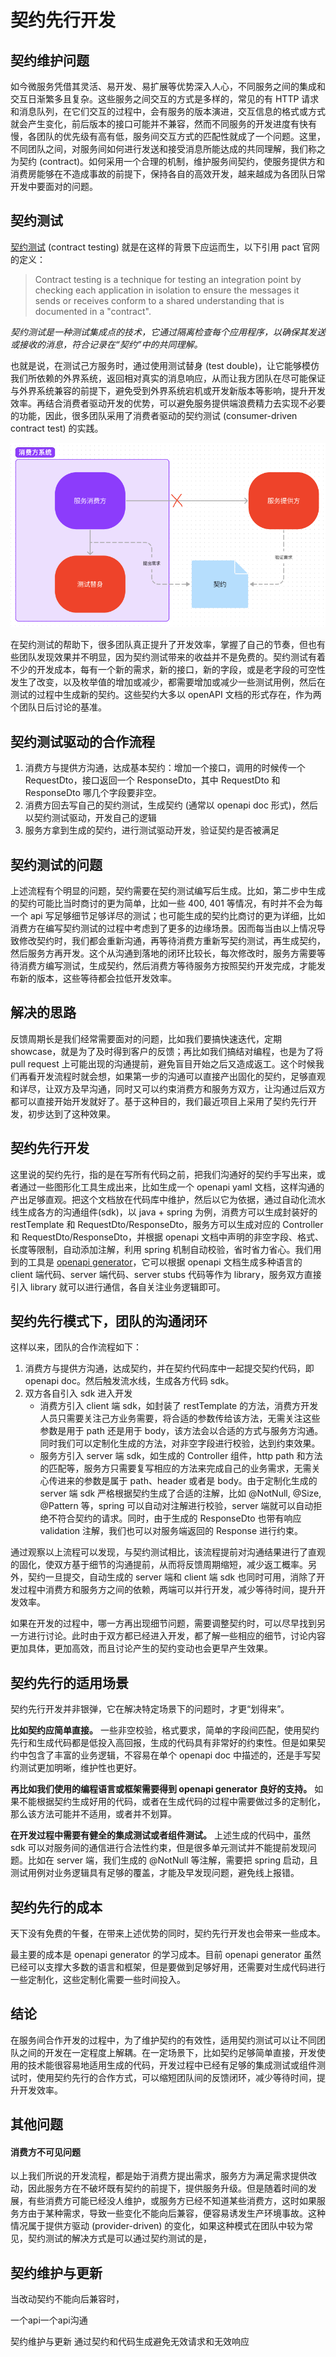 # 契约先行开发


## 契约维护问题

如今微服务凭借其灵活、易开发、易扩展等优势深入人心，不同服务之间的集成和交互日渐繁多且复杂。这些服务之间交互的方式是多样的，常见的有 HTTP 请求和消息队列，在它们交互的过程中，会有服务的版本演进，交互信息的格式或方式就会产生变化，前后版本的接口可能并不兼容，然而不同服务的开发进度有快有慢，各团队的优先级有高有低，服务间交互方式的匹配性就成了一个问题。这里，不同团队之间，对服务间如何进行发送和接受消息所能达成的共同理解，我们称之为契约 (contract)。如何采用一个合理的机制，维护服务间契约，使服务提供方和消费房能够在不造成事故的前提下，保持各自的高效开发，越来越成为各团队日常开发中要面对的问题。

## 契约测试

[契约测试](https://docs.pact.io/#what-is-contract-testing) (contract testing) 就是在这样的背景下应运而生，以下引用 pact 官网的定义：

> Contract testing is a technique for testing an integration point by checking each application in isolation to ensure the messages it sends or receives conform to a shared understanding that is documented in a "contract".

*契约测试是一种测试集成点的技术，它通过隔离检查每个应用程序，以确保其发送或接收的消息，符合记录在“契约”中的共同理解。*

也就是说，在测试己方服务时，通过使用测试替身 (test double)，让它能够模仿我们所依赖的外界系统，返回相对真实的消息响应，从而让我方团队在尽可能保证与外界系统兼容的前提下，避免受到外界系统宕机或开发新版本等影响，提升开发效率。再结合消费者驱动开发的优势，可以避免服务提供端浪费精力去实现不必要的功能，因此，很多团队采用了消费者驱动的契约测试 (consumer-driven contract test) 的实践。

![test double](./pictures/consumer-driven-contract-test.png)

在契约测试的帮助下，很多团队真正提升了开发效率，掌握了自己的节奏，但也有些团队发现效果并不明显，因为契约测试带来的收益并不是免费的。契约测试有着不少的开发成本，每有一个新的需求，新的接口，新的字段，或是老字段的可空性发生了改变，以及枚举值的增加或减少，都需要增加或减少一些测试用例，然后在测试的过程中生成新的契约。这些契约大多以 openAPI 文档的形式存在，作为两个团队日后讨论的基准。

## 契约测试驱动的合作流程

1. 消费方与提供方沟通，达成基本契约：增加一个接口，调用的时候传一个 RequestDto，接口返回一个 ResponseDto，其中 RequestDto 和 ResponseDto 哪几个字段要非空。
2. 消费方回去写自己的契约测试，生成契约 (通常以 openapi doc 形式)，然后以契约测试驱动，开发自己的逻辑
3. 服务方拿到生成的契约，进行测试驱动开发，验证契约是否被满足

## 契约测试的问题

上述流程有个明显的问题，契约需要在契约测试编写后生成。比如，第二步中生成的契约可能比当时商讨的更为简单，比如一些 400, 401 等情况，有时并不会为每一个 api 写足够细节足够详尽的测试；也可能生成的契约比商讨的更为详细，比如消费方在编写契约测试的过程中考虑到了更多的边缘场景。因而每当由以上情况导致修改契约时，我们都会重新沟通，再等待消费方重新写契约测试，再生成契约，然后服务方再开发。这个从沟通到落地的闭环比较长，每次修改时，服务方需要等待消费方编写测试，生成契约，然后消费方等待服务方按照契约开发完成，才能发布新的版本，这些等待都会拉低开发效率。

## 解决的思路

反馈周期长是我们经常需要面对的问题，比如我们要搞快速迭代，定期 showcase，就是为了及时得到客户的反馈；再比如我们搞结对编程，也是为了将 pull request 上可能出现的沟通提前，避免盲目开始之后又造成返工。这个时候我们再看开发流程时就会想，如果第一步的沟通可以直接产出固化的契约，足够直观和详尽，让双方及早沟通，同时又可以约束消费方和服务方双方，让沟通过后双方都可以直接开始开发就好了。基于这种目的，我们最近项目上采用了契约先行开发，初步达到了这种效果。

## 契约先行开发

这里说的契约先行，指的是在写所有代码之前，把我们沟通好的契约手写出来，或者通过一些图形化工具生成出来，比如生成一个 openapi yaml 文档，这样沟通的产出足够直观。把这个文档放在代码库中维护，然后以它为依据，通过自动化流水线生成各方的沟通组件(sdk)，以 java + spring 为例，消费方可以生成封装好的 restTemplate 和 RequestDto/ResponseDto，服务方可以生成对应的 Controller 和 RequestDto/ResponseDto，并根据 openapi 文档中声明的非空字段、格式、长度等限制，自动添加注解，利用 spring 机制自动校验，省时省力省心。我们用到的工具是 [openapi generator](https://github.com/OpenAPITools/openapi-generator)，它可以根据 openapi 文档生成多种语言的 client 端代码、server 端代码、server stubs 代码等作为 library，服务双方直接引入 library 就可以进行通信，各自关注业务逻辑即可。

## 契约先行模式下，团队的沟通闭环

这样以来，团队的合作流程如下：

1. 消费方与提供方沟通，达成契约，并在契约代码库中一起提交契约代码，即 openapi doc。然后触发流水线，生成各方代码 sdk。
2. 双方各自引入 sdk 进入开发
    * 消费方引入 client 端 sdk，如封装了 restTemplate 的方法，消费方开发人员只需要关注己方业务需要，将合适的参数传给该方法，无需关注这些参数是用于 path 还是用于 body，该方法会以合适的方式与服务方沟通。同时我们可以定制化生成的方法，对非空字段进行校验，达到约束效果。
    * 服务方引入 server 端 sdk，如生成的 Controller 组件，http path 和方法的匹配等，服务方只需要复写相应的方法来完成自己的业务需求，无需关心传进来的参数是属于 path、header 或者是 body。由于定制化生成的 server 端 sdk 严格根据契约生成了合适的注解，比如 @NotNull, @Size, @Pattern 等，spring 可以自动对注解进行校验，server 端就可以自动拒绝不符合契约的请求。同时，由于生成的 ResponseDto 也带有响应 validation 注解，我们也可以对服务端返回的 Response 进行约束。

通过观察以上流程可以发现，与契约测试相比，该流程提前对沟通结果进行了直观的固化，使双方基于细节的沟通提前，从而将反馈周期缩短，减少返工概率。另外，契约一旦提交，自动生成的 server 端和 client 端 sdk 也同时可用，消除了开发过程中消费方和服务方之间的依赖，两端可以并行开发，减少等待时间，提升开发效率。

如果在开发的过程中，哪一方再出现细节问题，需要调整契约时，可以尽早找到另一方进行讨论。此时由于双方都已经进入开发，都了解一些相应的细节，讨论内容更加具体，更加高效，而且讨论产生的契约变动也会更早产生效果。

## 契约先行的适用场景

契约先行开发并非银弹，它在解决特定场景下的问题时，才更“划得来”。

**比如契约应简单直接。** 一些非空校验，格式要求，简单的字段间匹配，使用契约先行和生成代码都是低投入高回报，生成的代码具有非常好的约束性。但是如果契约中包含了丰富的业务逻辑，不容易在单个 openapi doc 中描述的，还是手写契约测试更加明晰，维护性也更好。

**再比如我们使用的编程语言或框架需要得到 openapi generator 良好的支持。** 如果不能根据契约生成好用的代码，或者在生成代码的过程中需要做过多的定制化，那么该方法可能并不适用，或者并不划算。

**在开发过程中需要有健全的集成测试或者组件测试。** 上述生成的代码中，虽然 sdk 可以对服务间的通信进行合法性约束，但是很多单元测试并不能提前发现问题。比如在 server 端，我们生成的 @NotNull 等注解，需要把 spring 启动，且测试用例对业务逻辑具有足够的覆盖，才能及早发现问题，避免线上报错。


## 契约先行的成本

天下没有免费的午餐，在带来上述优势的同时，契约先行开发也会带来一些成本。

最主要的成本是 openapi generator 的学习成本。目前 openapi generator 虽然已经可以支撑大多数的语言和框架，但是要做到足够好用，还需要对生成代码进行一些定制化，这些定制化需要一些时间投入。

## 结论

在服务间合作开发的过程中，为了维护契约的有效性，适用契约测试可以让不同团队之间的开发在一定程度上解耦。在一定场景下，比如契约足够简单直接，开发使用的技术能很容易地适用生成的代码，开发过程中已经有足够的集成测试或组件测试时，使用契约先行的合作方式，可以缩短团队间的反馈闭环，减少等待时间，提升开发效率。

## 其他问题

#### 消费方不可见问题

以上我们所说的开发流程，都是始于消费方提出需求，服务方为满足需求提供改动，因此服务方在不破坏既有契约的前提下，提供服务升级。但是随着时间的发展，有些消费方可能已经没人维护，或服务方已经不知道某些消费方，这时如果服务方由于某种需求，导致一些变化不能向后兼容，便容易诱发生产环境事故。这种情况属于提供方驱动 (provider-driven) 的变化，如果这种模式在团队中较为常见，契约测试的解决方式是可以通过契约测试的是，


## 契约维护与更新

当改动契约不能向后兼容时，

一个api一个api沟通


契约维护与更新
通过契约和代码生成避免无效请求和无效响应

